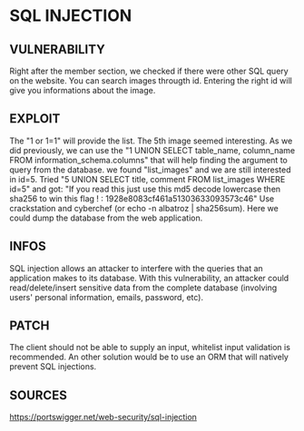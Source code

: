 # SQL INJECTION

## VULNERABILITY
Right after the member section, we checked if there were other SQL query on the website. You can search images througth id. Entering the right id will give you informations about the image.

## EXPLOIT
The "1 or 1=1" will provide the list. The 5th image seemed interesting. As we did previously, we can use the "1 UNION SELECT table_name, column_name FROM information_schema.columns" that will help finding the argument to query from the database. we found "list_images" and we are still interested in id=5. Tried "5 UNION SELECT title, comment FROM list_images WHERE id=5" and got:
"If you read this just use this md5 decode lowercase then sha256 to win this flag ! : 1928e8083cf461a51303633093573c46"
Use crackstation and cyberchef (or echo -n albatroz | sha256sum).
Here we could dump the database from the web application.

## INFOS
SQL injection allows an attacker to interfere with the queries that an application makes to its database.
With this vulnerability, an attacker could read/delete/insert sensitive data from the complete database (involving users' personal information, emails, password, etc).

## PATCH
The client should not be able to supply an input, whitelist input validation is recommended.
An other solution would be to use an ORM that will natively prevent SQL injections.

## SOURCES
https://portswigger.net/web-security/sql-injection

